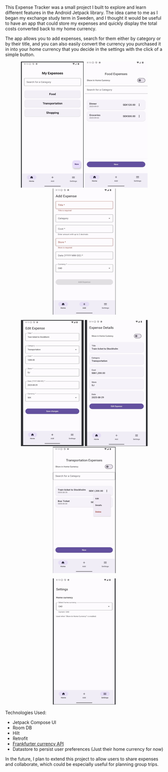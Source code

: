 This Expense Tracker was a small project I built to explore and learn different features in the Android Jetpack library. The idea came to me as I began my exchange study term in Sweden, and I thought it would be useful to have an app that could store my expenses and quickly display the total costs converted back to my home currency.

The app allows you to add expenses, search for them either by category or by their title, and you can also easily convert the currency you purchased it in into your home currency that you decide in the settings with the click of a simple button.

<p align="center">
  <img src="https://github.com/varuhn36/ExpenseTracker/blob/main/Images/Homepage.jpg" alt="Homepage" width="200" height="400"/>
  <img src="https://github.com/varuhn36/ExpenseTracker/blob/main/Images/CategoryExpenses.jpg" alt="Category Expenses" width="200" height="400"/>
  <img src="https://github.com/varuhn36/ExpenseTracker/blob/main/Images/AddExpense.jpg" alt="Add Expense" width="200" height="400"/>
</p>

<p align="center">
  <img src="https://github.com/varuhn36/ExpenseTracker/blob/main/Images/EditExpense.jpg" alt="Edit Expense" width="200" height="400"/>
  <img src="https://github.com/varuhn36/ExpenseTracker/blob/main/Images/ExpenseDetails.jpg" alt="Expense Details" width="200" height="400"/>
  <img src="https://github.com/varuhn36/ExpenseTracker/blob/main/Images/ExpenseMenuDropDown.jpg" alt="Expense Menu Drop Down" width="200" height="400"/>
</p>

<p align="center">
  <img src="https://github.com/varuhn36/ExpenseTracker/blob/main/Images/Settings.jpg" alt="Settings" width="200" height="400"/>
</p>

Technologies Used:

- Jetpack Compose UI
- Room DB
- Hilt
- Retrofit
- [Frankfurter currency API](https://frankfurter.dev/)
- Datastore to persist user preferences (Just their home currency for now)

In the future, I plan to extend this project to allow users to share expenses and collaborate, which could be especially useful for planning group trips.
